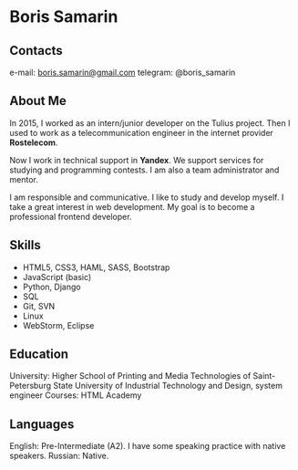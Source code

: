 # Boris Samarin

## Contacts
e-mail: boris.samarin@gmail.com
telegram: @boris_samarin

## About Me

In 2015, I worked as an intern/junior developer on the Tulius project. Then I used to work as a telecommunication engineer in the internet provider **Rostelecom**.

Now I work in technical support in **Yandex**. We support services for studying and programming contests. I am also a team administrator and mentor.

I am responsible and сommunicative. I like to study and develop myself. I take a great interest in web development. My goal is to become a professional frontend developer. 

## Skills

* HTML5, CSS3, HAML, SASS, Bootstrap 
* JavaScript (basic)
* Python, Django
* SQL
* Git, SVN
* Linux
* WebStorm, Eclipse

## Education

University: Higher School of Printing and Media Technologies of Saint-Petersburg State University of Industrial Technology and Design, system engineer
Courses: HTML Academy

## Languages

English: Pre-Intermediate (A2). I have some speaking practice with native speakers.
Russian: Native.
